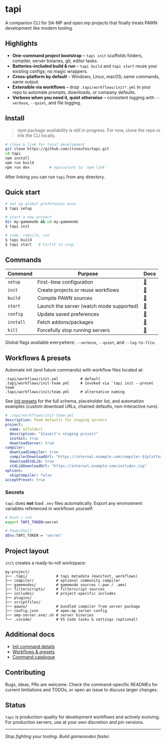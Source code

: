 # tapi

A companion CLI for SA-MP and open.mp projects that finally treats PAWN development like modern tooling.

## Highlights

- **One-command project bootstrap** – `tapi init` scaffolds folders, compiler, server binaries, git, editor tasks.
- **Batteries-included build & run** – `tapi build` and `tapi start` reuse your existing configs; no magic wrappers.
- **Cross-platform by default** – Windows, Linux, macOS; same commands, same output.
- **Extensible via workflows** – drop `.tapi/workflows/init*.yml` in your repo to automate prompts, downloads, or company defaults.
- **Verbose when you need it, quiet otherwise** – consistent logging with `--verbose`, `--quiet`, and file logging.

## Install

> npm package availability is still in progress. For now, clone the repo or link the CLI locally.

```bash
# clone & link for local development
git clone https://github.com/itsneufox/tapi.git
cd tapi
npm install
npm run build
npm run dev         # equivalent to `npm link`
```

After linking you can run `tapi` from any directory.

## Quick start

```bash
# set up global preferences once
$ tapi setup

# start a new project
dir my-gamemode && cd my-gamemode
$ tapi init

# code, rebuild, run
$ tapi build
$ tapi start   # Ctrl+C to stop
```

## Commands

| Command | Purpose | Docs |
|---------|---------|------|
| `setup` | First-time configuration | [📖](src/commands/setup/README.md) |
| `init` | Create projects or reuse workflows | [📖](src/commands/init/README.md) |
| `build` | Compile PAWN sources | [📖](src/commands/build/README.md) |
| `start` | Launch the server (watch mode supported) | [📖](src/commands/start/README.md) |
| `config` | Update saved preferences | [📖](src/commands/config/README.md) |
| `install` | Fetch addons/packages | [📖](src/commands/install/README.md) |
| `kill` | Forcefully stop running servers | [📖](src/commands/kill/README.md) |

Global flags available everywhere: `--verbose`, `--quiet`, and `--log-to-file`.

## Workflows & presets

Automate init (and future commands) with workflow files located at:

```
.tapi/workflows/init.yml          # default
.tapi/workflows/init-team.yml     # invoked via `tapi init --preset team`
.tapi/workflows/init/team.yml     # alternative naming
```

See [Init presets](docs/init-presets.md) for the full schema, placeholder list, and automation examples (custom download URLs, chained defaults, non-interactive runs).

```yaml
# .tapi/workflows/init-team.yml
description: Team defaults for staging servers
project:
  name: ${folder}
  description: "${user}'s staging project"
  initGit: true
  downloadServer: true
compiler:
  downloadCompiler: true
  compilerDownloadUrl: "https://internal.example.com/compiler-${platform}.zip?token=${env:TAPI_TOKEN}"
  downloadStdLib: true
  stdLibDownloadUrl: "https://internal.example.com/includes.zip"
options:
  skipCompiler: false
acceptPreset: true
```

### Secrets

`tapi` does **not** load `.env` files automatically. Export any environment variables referenced in workflows yourself:

```bash
# bash / zsh
export TAPI_TOKEN=secret

# PowerShell
$Env:TAPI_TOKEN = 'secret'
```

## Project layout

`init` creates a ready-to-roll workspace:

```
my-project/
├── .tapi/             # tapi metadata (manifest, workflows)
├── compiler/          # optional community compiler
├── gamemodes/         # gamemode sources (.pwn / .amx)
├── filterscripts/     # filterscript sources
├── includes/          # project-specific includes
├── plugins/
├── scriptfiles/
├── qawno/             # bundled compiler from server package
├── config.json        # open.mp server config
├── omp-server.exe/.sh # server binaries
└── .vscode/           # VS Code tasks & settings (optional)
```

## Additional docs

- [Init command details](src/commands/init/README.md)
- [Workflows & presets](docs/init-presets.md)
- [Command catalogue](src/commands)

## Contributing

Bugs, ideas, PRs are welcome. Check the command-specific READMEs for current limitations and TODOs, or open an issue to discuss larger changes.

## Status

`tapi` is production-quality for development workflows and actively evolving. For production servers, use at your own discretion and pin versions.

---

*Stop fighting your tooling. Build gamemodes faster.*
